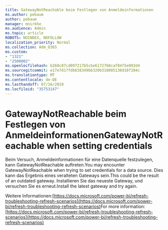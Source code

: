 ```yaml
---
title: GatewayNotReachable beim Festlegen von Anmeldeinformationen
ms.author: pebaum
author: pebaum
manager: mnirkhe
ms.audience: Admin
ms.topic: article
ROBOTS: NOINDEX, NOFOLLOW
localization_priority: Normal
ms.collection: Adm_O365
ms.custom:
- "1321"
- "2500002"
ms.openlocfilehash: b260c87cd097217b5cbe6172768caf84f5e093d4
ms.sourcegitcommit: e17e7d17fdb638349bb320b318085138d18f284c
ms.translationtype: MT
ms.contentlocale: de-DE
ms.lasthandoff: 07/16/2019
ms.locfileid: "35753147"
---
```

# <a name="gatewaynotreachable-when-setting-credentials"></a><span data-ttu-id="d336e-102">GatewayNotReachable beim Festlegen von Anmeldeinformationen</span><span class="sxs-lookup"><span data-stu-id="d336e-102">GatewayNotReachable when setting credentials</span></span>

<span data-ttu-id="d336e-103">Beim Versuch, Anmeldeinformationen für eine Datenquelle festzulegen, kann GatewayNotReachable auftreten.</span><span class="sxs-lookup"><span data-stu-id="d336e-103">You may encounter GatewayNotReachable when trying to set credentials for a data source.</span></span> <span data-ttu-id="d336e-104">Dies kann das Ergebnis eines veralteten Gateways sein.</span><span class="sxs-lookup"><span data-stu-id="d336e-104">This could be the result of an outdated gateway.</span></span> <span data-ttu-id="d336e-105">Installieren Sie das neueste Gateway, und versuchen Sie es erneut.</span><span class="sxs-lookup"><span data-stu-id="d336e-105">Install the latest gateway and try again.</span></span>

<span data-ttu-id="d336e-106">Weitere Informationen:[https://docs.microsoft.com/power-bi/refresh-troubleshooting-refresh-scenarios](https://docs.microsoft.com/power-bi/refresh-troubleshooting-refresh-scenarios)</span><span class="sxs-lookup"><span data-stu-id="d336e-106">For more information: [https://docs.microsoft.com/power-bi/refresh-troubleshooting-refresh-scenarios](https://docs.microsoft.com/power-bi/refresh-troubleshooting-refresh-scenarios)</span></span>
